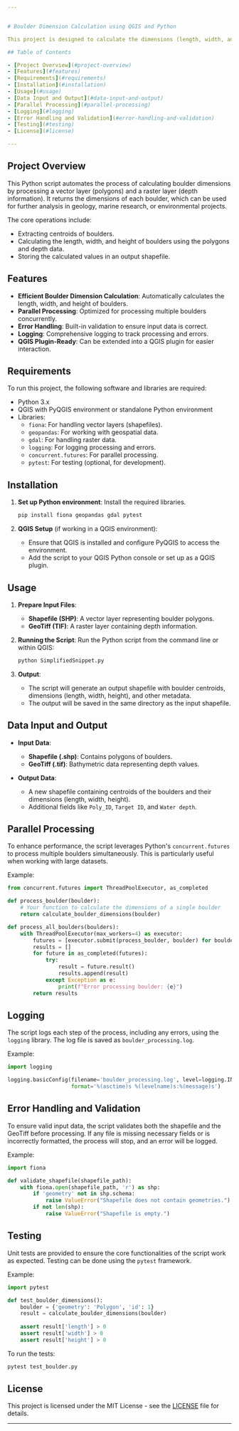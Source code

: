 ```yaml
---


# Boulder Dimension Calculation using QGIS and Python

This project is designed to calculate the dimensions (length, width, and height) of boulders from **Multibeam Echosounder (MBES)** data using Python within a QGIS environment. The script processes polygons representing boulders and extracts depth information from bathymetric raster data (GeoTiff).

## Table of Contents

- [Project Overview](#project-overview)
- [Features](#features)
- [Requirements](#requirements)
- [Installation](#installation)
- [Usage](#usage)
- [Data Input and Output](#data-input-and-output)
- [Parallel Processing](#parallel-processing)
- [Logging](#logging)
- [Error Handling and Validation](#error-handling-and-validation)
- [Testing](#testing)
- [License](#license)

---
```


## Project Overview

This Python script automates the process of calculating boulder dimensions by processing a vector layer (polygons) and a raster layer (depth information). It returns the dimensions of each boulder, which can be used for further analysis in geology, marine research, or environmental projects.

The core operations include:
- Extracting centroids of boulders.
- Calculating the length, width, and height of boulders using the polygons and depth data.
- Storing the calculated values in an output shapefile.

## Features

- **Efficient Boulder Dimension Calculation**: Automatically calculates the length, width, and height of boulders.
- **Parallel Processing**: Optimized for processing multiple boulders concurrently.
- **Error Handling**: Built-in validation to ensure input data is correct.
- **Logging**: Comprehensive logging to track processing and errors.
- **QGIS Plugin-Ready**: Can be extended into a QGIS plugin for easier interaction.

## Requirements

To run this project, the following software and libraries are required:
- Python 3.x
- QGIS with PyQGIS environment or standalone Python environment
- Libraries:
  - `fiona`: For handling vector layers (shapefiles).
  - `geopandas`: For working with geospatial data.
  - `gdal`: For handling raster data.
  - `logging`: For logging processing and errors.
  - `concurrent.futures`: For parallel processing.
  - `pytest`: For testing (optional, for development).

## Installation

1. **Set up Python environment**: Install the required libraries.
   ```bash
   pip install fiona geopandas gdal pytest
   ```

2. **QGIS Setup** (if working in a QGIS environment):
   - Ensure that QGIS is installed and configure PyQGIS to access the environment.
   - Add the script to your QGIS Python console or set up as a QGIS plugin.

## Usage

1. **Prepare Input Files**:
   - **Shapefile (SHP)**: A vector layer representing boulder polygons.
   - **GeoTiff (TIF)**: A raster layer containing depth information.

2. **Running the Script**:
   Run the Python script from the command line or within QGIS:
   ```bash
   python SimplifiedSnippet.py
   ```

3. **Output**:
   - The script will generate an output shapefile with boulder centroids, dimensions (length, width, height), and other metadata.
   - The output will be saved in the same directory as the input shapefile.

## Data Input and Output

- **Input Data**:
  - **Shapefile (.shp)**: Contains polygons of boulders.
  - **GeoTiff (.tif)**: Bathymetric data representing depth values.
  
- **Output Data**:
  - A new shapefile containing centroids of the boulders and their dimensions (length, width, height).
  - Additional fields like `Poly_ID`, `Target ID`, and `Water depth`.

## Parallel Processing

To enhance performance, the script leverages Python's `concurrent.futures` to process multiple boulders simultaneously. This is particularly useful when working with large datasets.

Example:
```python
from concurrent.futures import ThreadPoolExecutor, as_completed

def process_boulder(boulder):
    # Your function to calculate the dimensions of a single boulder
    return calculate_boulder_dimensions(boulder)

def process_all_boulders(boulders):
    with ThreadPoolExecutor(max_workers=4) as executor:
        futures = [executor.submit(process_boulder, boulder) for boulder in boulders]
        results = []
        for future in as_completed(futures):
            try:
                result = future.result()
                results.append(result)
            except Exception as e:
                print(f"Error processing boulder: {e}")
        return results
```

## Logging

The script logs each step of the process, including any errors, using the `logging` library. The log file is saved as `boulder_processing.log`.

Example:
```python
import logging

logging.basicConfig(filename='boulder_processing.log', level=logging.INFO,
                    format='%(asctime)s %(levelname)s:%(message)s')
```

## Error Handling and Validation

To ensure valid input data, the script validates both the shapefile and the GeoTiff before processing. If any file is missing necessary fields or is incorrectly formatted, the process will stop, and an error will be logged.

Example:
```python
import fiona

def validate_shapefile(shapefile_path):
    with fiona.open(shapefile_path, 'r') as shp:
        if 'geometry' not in shp.schema:
            raise ValueError("Shapefile does not contain geometries.")
        if not len(shp):
            raise ValueError("Shapefile is empty.")
```

## Testing

Unit tests are provided to ensure the core functionalities of the script work as expected. Testing can be done using the `pytest` framework.

Example:
```python
import pytest

def test_boulder_dimensions():
    boulder = {'geometry': 'Polygon', 'id': 1}
    result = calculate_boulder_dimensions(boulder)
    
    assert result['length'] > 0
    assert result['width'] > 0
    assert result['height'] > 0
```

To run the tests:
```bash
pytest test_boulder.py
```

## License

This project is licensed under the MIT License - see the [LICENSE](LICENSE) file for details.


---
